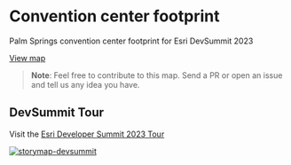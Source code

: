 # Convention center footprint
Palm Springs convention center footprint for Esri DevSummit 2023

[View map](https://esridevevents.github.io/convention-center-footprint/)

> **Note**: Feel free to contribute to this map. Send a PR or open an issue and tell us any idea you have.

## DevSummit Tour

Visit the [Esri Developer Summit 2023 Tour](https://storymaps.arcgis.com/stories/51eaa04891814ae58b2db881f6afa5c4)

[![storymap-devsummit](https://user-images.githubusercontent.com/826965/222588172-0dcf3e61-3d9f-4efa-8e0b-1175065c1f8c.png)](https://storymaps.arcgis.com/stories/51eaa04891814ae58b2db881f6afa5c4)
